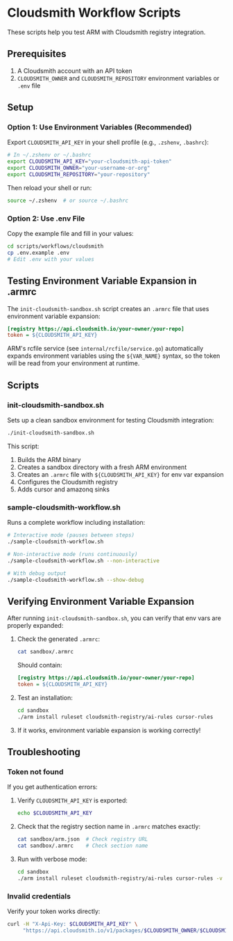 # Cloudsmith Workflow Scripts

These scripts help you test ARM with Cloudsmith registry integration.

## Prerequisites

1. A Cloudsmith account with an API token
2. `CLOUDSMITH_OWNER` and `CLOUDSMITH_REPOSITORY` environment variables or `.env` file

## Setup

### Option 1: Use Environment Variables (Recommended)

Export `CLOUDSMITH_API_KEY` in your shell profile (e.g., `.zshenv`, `.bashrc`):

```bash
# In ~/.zshenv or ~/.bashrc
export CLOUDSMITH_API_KEY="your-cloudsmith-api-token"
export CLOUDSMITH_OWNER="your-username-or-org"
export CLOUDSMITH_REPOSITORY="your-repository"
```

Then reload your shell or run:
```bash
source ~/.zshenv  # or source ~/.bashrc
```

### Option 2: Use .env File

Copy the example file and fill in your values:

```bash
cd scripts/workflows/cloudsmith
cp .env.example .env
# Edit .env with your values
```

## Testing Environment Variable Expansion in .armrc

The `init-cloudsmith-sandbox.sh` script creates an `.armrc` file that uses environment variable expansion:

```ini
[registry https://api.cloudsmith.io/your-owner/your-repo]
token = ${CLOUDSMITH_API_KEY}
```

ARM's rcfile service (see `internal/rcfile/service.go`) automatically expands environment variables using the `${VAR_NAME}` syntax, so the token will be read from your environment at runtime.

## Scripts

### init-cloudsmith-sandbox.sh

Sets up a clean sandbox environment for testing Cloudsmith integration:

```bash
./init-cloudsmith-sandbox.sh
```

This script:
1. Builds the ARM binary
2. Creates a sandbox directory with a fresh ARM environment
3. Creates an `.armrc` file with `${CLOUDSMITH_API_KEY}` for env var expansion
4. Configures the Cloudsmith registry
5. Adds cursor and amazonq sinks

### sample-cloudsmith-workflow.sh

Runs a complete workflow including installation:

```bash
# Interactive mode (pauses between steps)
./sample-cloudsmith-workflow.sh

# Non-interactive mode (runs continuously)
./sample-cloudsmith-workflow.sh --non-interactive

# With debug output
./sample-cloudsmith-workflow.sh --show-debug
```

## Verifying Environment Variable Expansion

After running `init-cloudsmith-sandbox.sh`, you can verify that env vars are properly expanded:

1. Check the generated `.armrc`:
   ```bash
   cat sandbox/.armrc
   ```
   
   Should contain:
   ```ini
   [registry https://api.cloudsmith.io/your-owner/your-repo]
   token = ${CLOUDSMITH_API_KEY}
   ```

2. Test an installation:
   ```bash
   cd sandbox
   ./arm install ruleset cloudsmith-registry/ai-rules cursor-rules
   ```

3. If it works, environment variable expansion is working correctly!

## Troubleshooting

### Token not found

If you get authentication errors:

1. Verify `CLOUDSMITH_API_KEY` is exported:
   ```bash
   echo $CLOUDSMITH_API_KEY
   ```

2. Check that the registry section name in `.armrc` matches exactly:
   ```bash
   cat sandbox/arm.json  # Check registry URL
   cat sandbox/.armrc    # Check section name
   ```

3. Run with verbose mode:
   ```bash
   cd sandbox
   ./arm install ruleset cloudsmith-registry/ai-rules cursor-rules -v
   ```

### Invalid credentials

Verify your token works directly:

```bash
curl -H "X-Api-Key: $CLOUDSMITH_API_KEY" \
     "https://api.cloudsmith.io/v1/packages/$CLOUDSMITH_OWNER/$CLOUDSMITH_REPOSITORY/"
```

